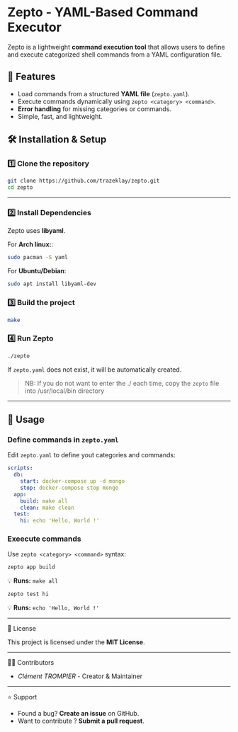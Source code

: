 # Zepto - YAML-Based Command Executor

Zepto is a lightweight **command execution tool** that allows users to define and execute categorized shell commands from a YAML configuration file.

## 🚀 Features
- Load commands from a structured **YAML file** (`zepto.yaml`).
- Execute commands dynamically using `zepto <category> <command>`.
- **Error handling** for missing categories or commands.
- Simple, fast, and lightweight.

## 🛠️ Installation & Setup

### 1️⃣ **Clone the repository**

```sh
git clone https://github.com/trazeklay/zepto.git
cd zepto
```
---

### 2️⃣ **Install Dependencies**

Zepto uses **libyaml**.

For **Arch linux:**:
```sh
sudo pacman -S yaml
```

For **Ubuntu/Debian**:
```sh
sudo apt install libyaml-dev
```

### 3️⃣ **Build the project**
```sh
make
```

### 4️⃣ **Run Zepto**
```sh
./zepto
```

If `zepto.yaml` does not exist, it will be automatically created.

> NB: If you do not want to enter the ./ each time, copy the `zepto` file into /usr/local/bin directory

---

## 📜 Usage

### **Define commands in `zepto.yaml`**

Edit `zepto.yaml` to define yout categories and commands:
```yaml
scripts:
  db:
    start: docker-compose up -d mongo
    stop: docker-compose stop mongo
  app:
    build: make all
    clean: make clean
  test:
    hi: echo 'Hello, World !'
```

### **Exeecute commands**

Use `zepto <category> <command>` syntax:
```sh
zepto app build
```

💡 **Runs:** `make all`

```sh
zepto test hi
```

💡 **Runs:** `echo 'Hello, World !'`

---

📝 License

This project is licensed under the **MIT License**.

---

👨‍💻 Contributors

- *Clément TROMPIER* - Creator & Maintainer

---

⭐️ Support

- Found a bug? **Create an issue** on GitHub.
- Want to contribute ? **Submit a pull request**.